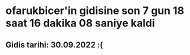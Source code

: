 # ofarukbicer'in gidisine son 7 gun 18 saat 16 dakika 08 saniye kaldi

## Gidis tarihi: 30.09.2022 :(